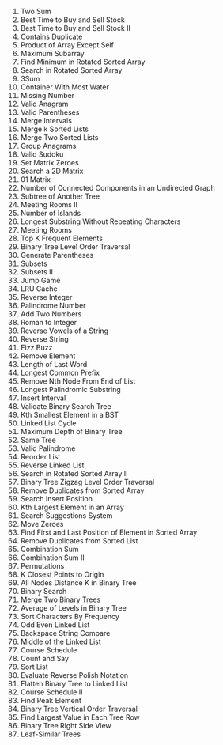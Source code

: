 1. Two Sum
2. Best Time to Buy and Sell Stock
3. Best Time to Buy and Sell Stock II
4. Contains Duplicate
5. Product of Array Except Self
6. Maximum Subarray
7. Find Minimum in Rotated Sorted Array
8. Search in Rotated Sorted Array
9. 3Sum
10. Container With Most Water
11. Missing Number
12. Valid Anagram
13. Valid Parentheses
14. Merge Intervals
15. Merge k Sorted Lists
16. Merge Two Sorted Lists
17. Group Anagrams
18. Valid Sudoku
19. Set Matrix Zeroes
20. Search a 2D Matrix
21. 01 Matrix
22. Number of Connected Components in an Undirected Graph
23. Subtree of Another Tree
24. Meeting Rooms II
25. Number of Islands
26. Longest Substring Without Repeating Characters
27. Meeting Rooms
28. Top K Frequent Elements
29. Binary Tree Level Order Traversal
30. Generate Parentheses
31. Subsets
32. Subsets II
33. Jump Game
34. LRU Cache
35. Reverse Integer
36. Palindrome Number
37. Add Two Numbers
38. Roman to Integer
39. Reverse Vowels of a String
40. Reverse String
41. Fizz Buzz
42. Remove Element
43. Length of Last Word
44. Longest Common Prefix
45. Remove Nth Node From End of List
46. Longest Palindromic Substring
47. Insert Interval
48. Validate Binary Search Tree
49. Kth Smallest Element in a BST
50. Linked List Cycle
51. Maximum Depth of Binary Tree
52. Same Tree
53. Valid Palindrome
54. Reorder List
55. Reverse Linked List
56. Search in Rotated Sorted Array II
57. Binary Tree Zigzag Level Order Traversal
58. Remove Duplicates from Sorted Array
59. Search Insert Position
60. Kth Largest Element in an Array
61. Search Suggestions System
62. Move Zeroes
63. Find First and Last Position of Element in Sorted Array
64. Remove Duplicates from Sorted List
65. Combination Sum
66. Combination Sum II
67. Permutations
68. K Closest Points to Origin
69. All Nodes Distance K in Binary Tree
70. Binary Search
71. Merge Two Binary Trees
72. Average of Levels in Binary Tree
73. Sort Characters By Frequency
74. Odd Even Linked List
75. Backspace String Compare
76. Middle of the Linked List
77. Course Schedule
78. Count and Say
79. Sort List
80. Evaluate Reverse Polish Notation
81. Flatten Binary Tree to Linked List
82. Course Schedule II
83. Find Peak Element
84. Binary Tree Vertical Order Traversal
85. Find Largest Value in Each Tree Row
86. Binary Tree Right Side View
87. Leaf-Similar Trees